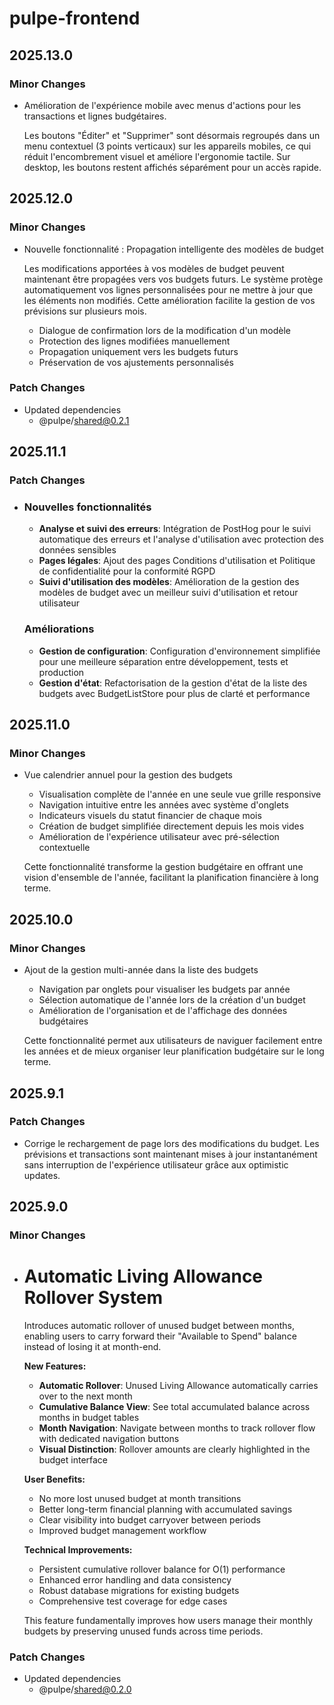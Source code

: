 # pulpe-frontend

## 2025.13.0

### Minor Changes

- Amélioration de l'expérience mobile avec menus d'actions pour les transactions et lignes budgétaires.

  Les boutons "Éditer" et "Supprimer" sont désormais regroupés dans un menu contextuel (3 points verticaux) sur les appareils mobiles, ce qui réduit l'encombrement visuel et améliore l'ergonomie tactile. Sur desktop, les boutons restent affichés séparément pour un accès rapide.

## 2025.12.0

### Minor Changes

- Nouvelle fonctionnalité : Propagation intelligente des modèles de budget

  Les modifications apportées à vos modèles de budget peuvent maintenant être propagées vers vos budgets futurs. Le système protège automatiquement vos lignes personnalisées pour ne mettre à jour que les éléments non modifiés. Cette amélioration facilite la gestion de vos prévisions sur plusieurs mois.
  - Dialogue de confirmation lors de la modification d'un modèle
  - Protection des lignes modifiées manuellement
  - Propagation uniquement vers les budgets futurs
  - Préservation de vos ajustements personnalisés

### Patch Changes

- Updated dependencies
  - @pulpe/shared@0.2.1

## 2025.11.1

### Patch Changes

- ### Nouvelles fonctionnalités
  - **Analyse et suivi des erreurs**: Intégration de PostHog pour le suivi automatique des erreurs et l'analyse d'utilisation avec protection des données sensibles
  - **Pages légales**: Ajout des pages Conditions d'utilisation et Politique de confidentialité pour la conformité RGPD
  - **Suivi d'utilisation des modèles**: Amélioration de la gestion des modèles de budget avec un meilleur suivi d'utilisation et retour utilisateur

  ### Améliorations
  - **Gestion de configuration**: Configuration d'environnement simplifiée pour une meilleure séparation entre développement, tests et production
  - **Gestion d'état**: Refactorisation de la gestion d'état de la liste des budgets avec BudgetListStore pour plus de clarté et performance

## 2025.11.0

### Minor Changes

- Vue calendrier annuel pour la gestion des budgets
  - Visualisation complète de l'année en une seule vue grille responsive
  - Navigation intuitive entre les années avec système d'onglets
  - Indicateurs visuels du statut financier de chaque mois
  - Création de budget simplifiée directement depuis les mois vides
  - Amélioration de l'expérience utilisateur avec pré-sélection contextuelle

  Cette fonctionnalité transforme la gestion budgétaire en offrant une vision d'ensemble de l'année, facilitant la planification financière à long terme.

## 2025.10.0

### Minor Changes

- Ajout de la gestion multi-année dans la liste des budgets
  - Navigation par onglets pour visualiser les budgets par année
  - Sélection automatique de l'année lors de la création d'un budget
  - Amélioration de l'organisation et de l'affichage des données budgétaires

  Cette fonctionnalité permet aux utilisateurs de naviguer facilement entre les années et de mieux organiser leur planification budgétaire sur le long terme.

## 2025.9.1

### Patch Changes

- Corrige le rechargement de page lors des modifications du budget. Les prévisions et transactions sont maintenant mises à jour instantanément sans interruption de l'expérience utilisateur grâce aux optimistic updates.

## 2025.9.0

### Minor Changes

- # Automatic Living Allowance Rollover System

  Introduces automatic rollover of unused budget between months, enabling users to carry forward their "Available to Spend" balance instead of losing it at month-end.

  **New Features:**
  - **Automatic Rollover**: Unused Living Allowance automatically carries over to the next month
  - **Cumulative Balance View**: See total accumulated balance across months in budget tables
  - **Month Navigation**: Navigate between months to track rollover flow with dedicated navigation buttons
  - **Visual Distinction**: Rollover amounts are clearly highlighted in the budget interface

  **User Benefits:**
  - No more lost unused budget at month transitions
  - Better long-term financial planning with accumulated savings
  - Clear visibility into budget carryover between periods
  - Improved budget management workflow

  **Technical Improvements:**
  - Persistent cumulative rollover balance for O(1) performance
  - Enhanced error handling and data consistency
  - Robust database migrations for existing budgets
  - Comprehensive test coverage for edge cases

  This feature fundamentally improves how users manage their monthly budgets by preserving unused funds across time periods.

### Patch Changes

- Updated dependencies
  - @pulpe/shared@0.2.0
